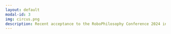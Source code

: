 ```yaml
---
layout: default
modal-id: 3
img: circus.png
description: Recent acceptance to the RoboPhilosophy Conference 2024 in Copenhagen, Denmark -<br><em>PanOp Industries</em> Art Piece Submission -<br><br><iframe width="560" height="315" src="https://www.youtube.com/embed/i4NaOy46XXo?si=7up9KGU0HasCbS2r" title="YouTube video player" frameborder="0" allow="accelerometer; autoplay; clipboard-write; encrypted-media; gyroscope; picture-in-picture; web-share" referrerpolicy="strict-origin-when-cross-origin" allowfullscreen></iframe><br>2024 RPI Student Film Festival - Winner - Best Screenplay, Best Acting<br><br>
---
```

